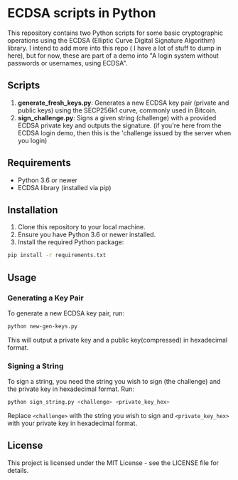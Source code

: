 # ECDSA scripts in Python

This repository contains two Python scripts for some basic cryptographic operations using the ECDSA (Elliptic Curve Digital Signature Algorithm) library. I intend to add more into this repo ( I have a lot of stuff to dump in here), but for now, these are part of a demo into "A login system without passwords or usernames, using ECDSA". 

## Scripts

1. **generate_fresh_keys.py**: Generates a new ECDSA key pair (private and public keys) using the SECP256k1 curve, commonly used in Bitcoin.
2. **sign_challenge.py**: Signs a given string (challenge) with a provided ECDSA private key and outputs the signature. (if you're here from the ECDSA login demo, then this is the 'challenge issued by the server when you login)

## Requirements

- Python 3.6 or newer
- ECDSA library (installed via pip)

## Installation

1. Clone this repository to your local machine.
2. Ensure you have Python 3.6 or newer installed.
3. Install the required Python package:

```bash
pip install -r requirements.txt
```

## Usage

### Generating a Key Pair

To generate a new ECDSA key pair, run:

```bash
python new-gen-keys.py
```

This will output a private key and a public key(compressed) in hexadecimal format.

### Signing a String

To sign a string, you need the string you wish to sign (the challenge) and the private key in hexadecimal format. Run:

```bash
python sign_string.py <challenge> <private_key_hex>
```

Replace `<challenge>` with the string you wish to sign and `<private_key_hex>` with your private key in hexadecimal format.

## License

This project is licensed under the MIT License - see the LICENSE file for details.
